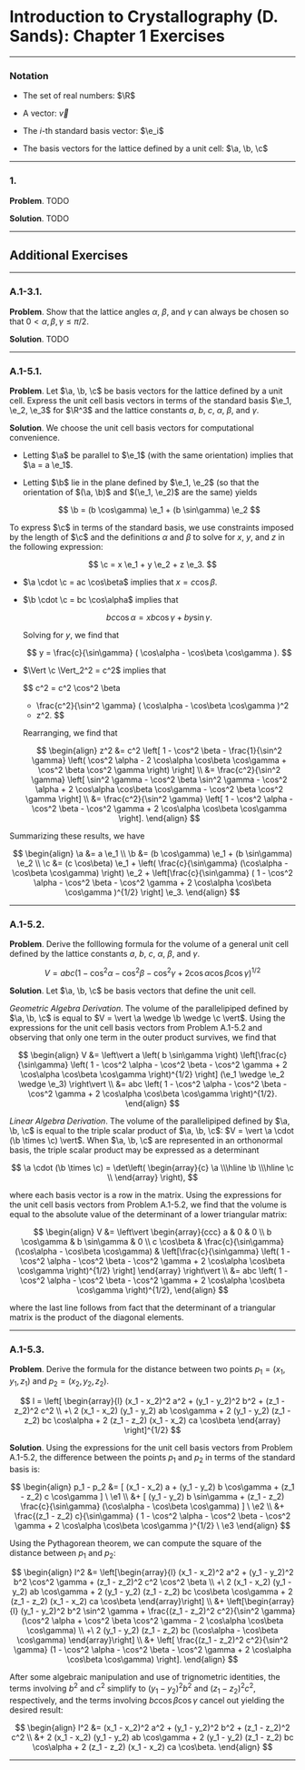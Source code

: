 Introduction to Crystallography (D. Sands): Chapter 1 Exercises
===============================================================

--------------------------------------------------------------------------------------------
### Notation


* $\newcommand{\R}[0]{\mathbb{R}}$
  The set of real numbers: $\R$

* $\newcommand{\vec}[1]{\mathbf{#1}}$
  A vector: $\vec{v}$

* $\newcommand{\e}{\vec{e}}$
  The $i$-th standard basis vector: $\e_i$

* $\newcommand{\a}{\vec{a}}$ $\newcommand{\b}{\vec{b}}$ $\newcommand{\c}{\vec{c}}$
  The basis vectors for the lattice defined by a unit cell: $\a, \b, \c$

--------------------------------------------------------------------------------------------
### 1.

__Problem__. TODO

__Solution__. TODO

--------------------------------------------------------------------------------------------
## Additional Exercises

--------------------------------------------------------------------------------------------
### A.1-3.1.

__Problem__. Show that the lattice angles $\alpha$, $\beta$, and $\gamma$ can always be
chosen so that $0 < \alpha, \beta, \gamma \le \pi/2$.

__Solution__. TODO

--------------------------------------------------------------------------------------------
### A.1-5.1.

__Problem__. Let $\a, \b, \c$ be basis vectors for the lattice defined by a unit cell.
Express the unit cell basis vectors in terms of the standard basis $\e_1, \e_2, \e_3$ for
$\R^3$ and the lattice constants $a$, $b$, $c$, $\alpha$, $\beta$, and $\gamma$.

__Solution__. We choose the unit cell basis vectors for computational convenience.

* Letting $\a$ be parallel to $\e_1$ (with the same orientation) implies that $\a = a \e_1$.

* Letting $\b$ lie in the plane defined by $\e_1, \e_2$ (so that the orientation of
  $(\a, \b)$ and $(\e_1, \e_2)$ are the same) yields

  $$
  \b = (b \cos\gamma) \e_1 + (b \sin\gamma) \e_2
  $$

To express $\c$ in terms of the standard basis, we use constraints imposed by the length
of $\c$ and the definitions $\alpha$ and $\beta$ to solve for $x$, $y$, and $z$ in the
following expression:

$$
\c = x \e_1 + y \e_2 + z \e_3.
$$

* $\a \cdot \c = ac \cos\beta$ implies that $x = c \cos\beta$.

* $\b \cdot \c = bc \cos\alpha$ implies that

  $$
  bc \cos\alpha = xb \cos\gamma + by \sin\gamma.
  $$

  Solving for $y$, we find that

  $$
  y = \frac{c}{\sin\gamma} ( \cos\alpha - \cos\beta \cos\gamma ).
  $$

* $\Vert \c \Vert_2^2 = c^2$ implies that

  $$
  c^2
  = c^2 \cos^2 \beta
    + \frac{c^2}{\sin^2 \gamma} ( \cos\alpha - \cos\beta \cos\gamma )^2
    + z^2.
  $$

  Rearranging, we find that

  $$
  \begin{align}
  z^2
  &=  c^2
      \left[
        1 - \cos^2 \beta
        - \frac{1}{\sin^2 \gamma}
          \left(
            \cos^2 \alpha - 2 \cos\alpha \cos\beta \cos\gamma + \cos^2 \beta \cos^2 \gamma
          \right)
      \right] \\
  &=  \frac{c^2}{\sin^2 \gamma}
      \left[
        \sin^2 \gamma - \cos^2 \beta \sin^2 \gamma
        - \cos^2 \alpha + 2 \cos\alpha \cos\beta \cos\gamma - \cos^2 \beta \cos^2 \gamma
      \right] \\
  &=  \frac{c^2}{\sin^2 \gamma}
      \left[
        1 - \cos^2 \alpha - \cos^2 \beta - \cos^2 \gamma
        + 2 \cos\alpha \cos\beta \cos\gamma
      \right].
  \end{align}
  $$

Summarizing these results, we have

$$
\begin{align}
\a &= a \e_1 \\
\b &= (b \cos\gamma) \e_1 + (b \sin\gamma) \e_2 \\
\c &= (c \cos\beta) \e_1
    + \left( \frac{c}{\sin\gamma} (\cos\alpha - \cos\beta \cos\gamma) \right) \e_2
    + \left[\frac{c}{\sin\gamma}
      (
        1 - \cos^2 \alpha - \cos^2 \beta - \cos^2 \gamma + 2 \cos\alpha \cos\beta \cos\gamma
      )^{1/2}
      \right] \e_3.
\end{align}
$$

--------------------------------------------------------------------------------------------
### A.1-5.2.

__Problem__. Derive the folllowing formula for the volume of a general unit cell defined by
the lattice constants $a$, $b$, $c$, $\alpha$, $\beta$, and $\gamma$.

$$
V = abc
    \left(
      1 - \cos^2 \alpha - \cos^2 \beta - \cos^2 \gamma
      + 2 \cos\alpha \cos\beta \cos\gamma
    \right)^{1/2}
$$

__Solution__. Let $\a, \b, \c$ be basis vectors that define the unit cell.

_Geometric Algebra Derivation_. The volume of the parallelipiped defined by $\a, \b, \c$
is equal to $V = \vert \a \wedge \b \wedge \c \vert$. Using the expressions for the
unit cell basis vectors from Problem A.1-5.2 and observing that only one term in the outer
product survives, we find that

$$
\begin{align}
V
&=  \left\vert
      a \left( b \sin\gamma \right)
      \left[\frac{c}{\sin\gamma}
        \left(
          1 - \cos^2 \alpha - \cos^2 \beta - \cos^2 \gamma
          + 2 \cos\alpha \cos\beta \cos\gamma
        \right)^{1/2}
      \right]
      (\e_1 \wedge \e_2 \wedge \e_3)
    \right\vert \\
&=  abc
    \left(
      1 - \cos^2 \alpha - \cos^2 \beta - \cos^2 \gamma
      + 2 \cos\alpha \cos\beta \cos\gamma
    \right)^{1/2}.
\end{align}
$$

_Linear Algebra Derivation_. The volume of the parallelipiped defined by $\a, \b, \c$
is equal to the triple scalar product of $\a, \b, \c$:
$V = \vert \a \cdot (\b \times \c) \vert$. When $\a, \b, \c$ are represented in an
orthonormal basis, the triple scalar product may be expressed as a determinant

$$
\a \cdot (\b \times \c)
= \det\left(
    \begin{array}{c}
      \a \\\hline
      \b \\\hline
      \c \\
    \end{array}
  \right),
$$

where each basis vector is a row in the matrix. Using the expressions for the unit cell
basis vectors from Problem A.1-5.2, we find that the volume is equal to the absolute value
of the determinant of a lower triangular matrix:

$$
\begin{align}
V
&=  \left\vert
      \begin{array}{ccc}
      a & 0 & 0 \\
      b \cos\gamma & b \sin\gamma & 0 \\
      c \cos\beta & \frac{c}{\sin\gamma}(\cos\alpha - \cos\beta \cos\gamma)
      & \left[\frac{c}{\sin\gamma}
          \left(
            1 - \cos^2 \alpha - \cos^2 \beta - \cos^2 \gamma
            + 2 \cos\alpha \cos\beta \cos\gamma
          \right)^{1/2}
        \right]
      \end{array}
    \right\vert \\
&=  abc
    \left(
      1 - \cos^2 \alpha - \cos^2 \beta - \cos^2 \gamma
      + 2 \cos\alpha \cos\beta \cos\gamma
    \right)^{1/2},
\end{align}
$$

where the last line follows from fact that the determinant of a triangular matrix is the
product of the diagonal elements.

--------------------------------------------------------------------------------------------
### A.1-5.3.

__Problem__. Derive the formula for the distance between two points $p_1 = (x_1, y_1, z_1)$
and $p_2 = (x_2, y_2, z_2)$.

$$
l = \left[
  \begin{array}{l}
    (x_1 - x_2)^2 a^2 + (y_1 - y_2)^2 b^2 + (z_1 - z_2)^2 c^2 \\
    +\ 2 (x_1 - x_2) (y_1 - y_2) ab \cos\gamma
    + 2 (y_1 - y_2) (z_1 - z_2) bc \cos\alpha
    + 2 (z_1 - z_2) (x_1 - x_2) ca \cos\beta
  \end{array}
\right]^{1/2}
$$

__Solution__. Using the expressions for the unit cell basis vectors from Problem A.1-5.2,
the difference between the points $p_1$ and $p_2$ in terms of the standard basis is:

$$
\begin{align}
p_1 - p_2
&=  [
      (x_1 - x_2) a
      + (y_1 - y_2) b \cos\gamma
      + (z_1 - z_2) c \cos\gamma
    ] \ \e1 \\
&+  [
      (y_1 - y_2) b \sin\gamma
      + (z_1 - z_2) \frac{c}{\sin\gamma} (\cos\alpha - \cos\beta \cos\gamma)
    ] \ \e2 \\
&+  \frac{(z_1 - z_2) c}{\sin\gamma}
    (
      1 - \cos^2 \alpha - \cos^2 \beta - \cos^2 \gamma + 2 \cos\alpha \cos\beta \cos\gamma
    )^{1/2}
    \ \e3
\end{align}
$$

Using the Pythagorean theorem, we can compute the square of the distance between $p_1$ and
$p_2$:

$$
\begin{align}
l^2
&=  \left[\begin{array}{l}
      (x_1 - x_2)^2 a^2
      + (y_1 - y_2)^2 b^2 \cos^2 \gamma
      + (z_1 - z_2)^2 c^2 \cos^2 \beta \\
      +\ 2 (x_1 - x_2) (y_1 - y_2) ab \cos\gamma
      + 2 (y_1 - y_2) (z_1 - z_2) bc \cos\beta \cos\gamma
      + 2 (z_1 - z_2) (x_1 - x_2) ca \cos\beta
    \end{array}\right] \\
&+  \left[\begin{array}{l}
      (y_1 - y_2)^2 b^2 \sin^2 \gamma
      + \frac{(z_1 - z_2)^2 c^2}{\sin^2 \gamma}
        (\cos^2 \alpha + \cos^2 \beta \cos^2 \gamma - 2 \cos\alpha \cos\beta \cos\gamma) \\
      +\ 2 (y_1 - y_2) (z_1 - z_2) bc (\cos\alpha - \cos\beta \cos\gamma)
    \end{array}\right] \\
&+  \left[
      \frac{(z_1 - z_2)^2 c^2}{\sin^2 \gamma}
      (1 - \cos^2 \alpha - \cos^2 \beta - \cos^2 \gamma + 2 \cos\alpha \cos\beta \cos\gamma)
    \right].
\end{align}
$$

After some algebraic manipulation and use of trignometric identities, the terms involving
$b^2$ and $c^2$ simplify to $(y_1 - y_2)^2 b^2$ and $(z_1 - z_2)^2 c^2$, respectively, and
the terms involving $bc \cos\beta \cos\gamma$ cancel out yielding the desired result:

$$
\begin{align}
l^2
&=  (x_1 - x_2)^2 a^2
    + (y_1 - y_2)^2 b^2
    + (z_1 - z_2)^2 c^2 \\
&+  2 (x_1 - x_2) (y_1 - y_2) ab \cos\gamma
    + 2 (y_1 - y_2) (z_1 - z_2) bc \cos\alpha
    + 2 (z_1 - z_2) (x_1 - x_2) ca \cos\beta.
\end{align}
$$

--------------------------------------------------------------------------------------------
